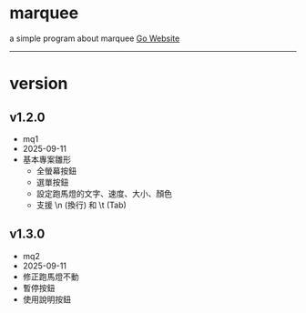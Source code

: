 # marquee
a simple program about marquee
[Go Website](https://klhrd.github.io/marquee/)

---

# version

## v1.2.0
- mq1
- 2025-09-11
- 基本專案雛形
  - 全螢幕按鈕
  - 選單按鈕
  - 設定跑馬燈的文字、速度、大小、顏色
  - 支援 \n (換行) 和 \t (Tab)

## v1.3.0
- mq2
- 2025-09-11
- 修正跑馬燈不動
- 暫停按鈕
- 使用說明按鈕
